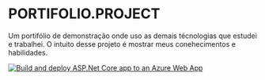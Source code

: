 # PORTIFOLIO.PROJECT
Um portifólio de demonstração onde uso as demais técnologias que estudei e trabalhei. O intuito desse projeto é mostrar meus conehecimentos e habilidades.

[![Build and deploy ASP.Net Core app to an Azure Web App](https://github.com/LeonardoFerreira1209/PORTIFOLIO.PROJECT/actions/workflows/azure-webapps-dotnet-core.yml/badge.svg?branch=master)](https://github.com/LeonardoFerreira1209/PORTIFOLIO.PROJECT/actions/workflows/azure-webapps-dotnet-core.yml)
